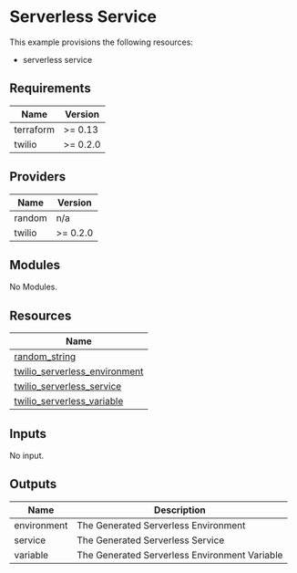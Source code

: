 # Serverless Service

This example provisions the following resources:

- serverless service

## Requirements

| Name      | Version  |
| --------- | -------- |
| terraform | >= 0.13  |
| twilio    | >= 0.2.0 |

## Providers

| Name   | Version  |
| ------ | -------- |
| random | n/a      |
| twilio | >= 0.2.0 |

## Modules

No Modules.

## Resources

| Name                                                                                                                                    |
| --------------------------------------------------------------------------------------------------------------------------------------- |
| [random_string](https://registry.terraform.io/providers/hashicorp/random/latest/docs/resources/string)                                  |
| [twilio_serverless_environment](https://registry.terraform.io/providers/RJPearson94/twilio/0.2.0/docs/resources/serverless_environment) |
| [twilio_serverless_service](https://registry.terraform.io/providers/RJPearson94/twilio/0.2.0/docs/resources/serverless_service)         |
| [twilio_serverless_variable](https://registry.terraform.io/providers/RJPearson94/twilio/0.2.0/docs/resources/serverless_variable)       |

## Inputs

No input.

## Outputs

| Name        | Description                                   |
| ----------- | --------------------------------------------- |
| environment | The Generated Serverless Environment          |
| service     | The Generated Serverless Service              |
| variable    | The Generated Serverless Environment Variable |
